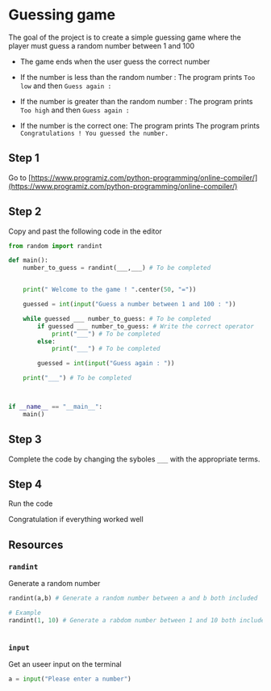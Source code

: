 # Guessing game

The goal of the project is to create a simple guessing game where the player must guess a random number between 1 and 100

- The game ends when the user guess the correct number

- If the number is less than the random number : The program prints `Too low` and then `Guess again : ` 
- If the number is greater than the random number : The program prints `Too high` and then `Guess again : ` 
- If the number is the correct one:  The program prints The program prints `Congratulations ! You guessed the number.`

## Step 1

Go to [https://www.programiz.com/python-programming/online-compiler/](https://www.programiz.com/python-programming/online-compiler/)

## Step 2

Copy and past the following code in the editor

```python
from random import randint

def main():
    number_to_guess = randint(___,___) # To be completed


    print(" Welcome to the game ! ".center(50, "="))

    guessed = int(input("Guess a number between 1 and 100 : "))

    while guessed ___ number_to_guess: # To be completed
        if guessed ___ number_to_guess: # Write the correct operator
            print("___") # To be completed
        else:
            print("___") # To be completed

        guessed = int(input("Guess again : "))

    print("___") # To be completed



if __name__ == "__main__":
    main()
```

## Step 3

Complete the code by changing the syboles `___` with the appropriate terms.

## Step 4

Run the code 

Congratulation if everything worked well


## Resources

### `randint`

Generate a random number

```python
randint(a,b) # Generate a random number between a and b both included

# Example
randint(1, 10) # Generate a rabdom number between 1 and 10 both included
 
```

### `input`

Get an useer input on the terminal

``` python
a = input("Please enter a number")
```